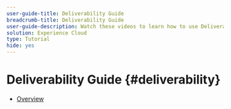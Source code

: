```yaml
---
user-guide-title: Deliverability Guide
breadcrumb-title: Deliverability Guide
user-guide-description: Watch these videos to learn how to use Deliverability.
solution: Experience Cloud
type: Tutorial
hide: yes
---
```


# Deliverability Guide {#deliverability}

+ [Overview](overview.md)
